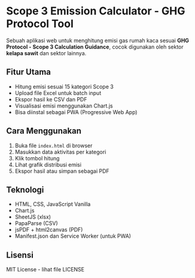 # Scope 3 Emission Calculator - GHG Protocol Tool

Sebuah aplikasi web untuk menghitung emisi gas rumah kaca sesuai **GHG Protocol - Scope 3 Calculation Guidance**, cocok digunakan oleh sektor **kelapa sawit** dan sektor lainnya.

## Fitur Utama
- Hitung emisi sesuai 15 kategori Scope 3
- Upload file Excel untuk batch input
- Ekspor hasil ke CSV dan PDF
- Visualisasi emisi menggunakan Chart.js
- Bisa diinstal sebagai PWA (Progressive Web App)

## Cara Menggunakan
1. Buka file `index.html` di browser
2. Masukkan data aktivitas per kategori
3. Klik tombol hitung
4. Lihat grafik distribusi emisi
5. Ekspor hasil atau simpan sebagai PDF

## Teknologi
- HTML, CSS, JavaScript Vanilla
- Chart.js
- SheetJS (xlsx)
- PapaParse (CSV)
- jsPDF + html2canvas (PDF)
- Manifest.json dan Service Worker (untuk PWA)

## Lisensi
MIT License - lihat file LICENSE